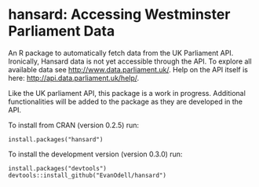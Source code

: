 # hansard: Accessing Westminster Parliament Data

An R package to automatically fetch data from the UK Parliament API. Ironically, Hansard data is not yet accessible through the API. To explore all available data see <http://www.data.parliament.uk/>. Help on the API itself is here: <http://api.data.parliament.uk/help/>. 

Like the UK parliament API, this package is a work in progress. Additional functionalities will be added to the package as they are developed in the API.

To install from CRAN (version 0.2.5) run:

```
install.packages("hansard")
```


To install the development version (version 0.3.0) run:
```
install.packages("devtools")
devtools::install_github("EvanOdell/hansard")
```

